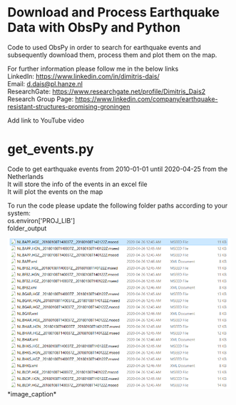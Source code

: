 # Download and Process Earthquake Data with ObsPy and Python

Code to used ObsPy in order to search for earthquake events and subsequently download them, process them and plot them on the map.

For further information please follow me in the below links  
LinkedIn: https://www.linkedin.com/in/dimitris-dais/  
Email: d.dais@pl.hanze.nl  
ResearchGate: https://www.researchgate.net/profile/Dimitris_Dais2  
Research Group Page: https://www.linkedin.com/company/earthquake-resistant-structures-promising-groningen  

Add link to YouTube video

# get_events.py  
Code to get earthquake events from 2010-01-01 until 2020-04-25 from the Netherlands  
It will store the info of the events in an excel file  
It will plot the events on the map

To run the code please update the following folder paths according to your system:  
os.environ['PROJ_LIB']  
folder_output  

<img src="images/download_events_1.png" width="500">
*image_caption*

